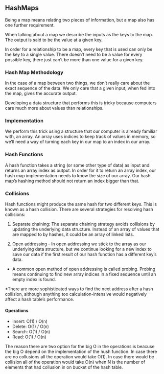 ## HashMaps
Being a map means relating two pieces of information, but a map also has one further requirement.

When talking about a map we describe the inputs  as the keys to the map. The output is said to be the value at a given key.

In order for a relationship to be a map, every key that is used can only be the key to a single value. There doesn’t need to be a value for every possible key, there just can’t be more than one value for a given key.

### Hash Map Methodology

In the case of a map between two things, we don’t really care about the exact sequence of the data. We only care that a given input, when fed into the map, gives the accurate output. 

Developing a data structure that performs this is tricky because computers care much more about values than relationships. 

### Implementation
We perform this trick using a structure that our computer is already familiar with, an array. An array uses indices to keep track of values in memory, so we’ll need a way of turning each key in our map to an index in our array.


### Hash Functions
A hash function takes a string (or some other type of data) as input and returns an array index as output. In order for it to return an array index, our hash map implementation needs to know the size of our array. Our hash map’s hashing method should not return an index bigger than that.

### Collisions
Hash functions might produce the same hash for two different keys. This is known as a hash collision. There are several strategies for resolving hash collisions:

1. Separate chaining: The separate chaining strategy avoids collisions by updating the underlying data structure. Instead of an array of values that are mapped to by hashes, it could be an array of linked lists.

2. Open addressing - In open addressing we stick to the array as our underlying data structure, but we continue looking for a new index to save our data if the first result of our hash function has a different key’s data.
- A common open method of open addressing is called probing. Probing means continuing to find new array indices in a fixed sequence until an empty index is found.

*There are more sophisticated ways to find the next address after a hash collision, although anything too calculation-intensive would negatively affect a hash table’s performance.

#### Operations
- Insert: O(1) / O(n)
- Delete: O(1) / O(n)
- Search: O(1) / O(n)
- Read: O(1) / O(n)

The reason there are two option for the big O in the operations is beacuse the big O depend on the implementation of the hush function. In case there are no collusions all the operation would take O(1). In case there would be collision all of the operation would take O(n) when N is the number of elements that had collusion in on bucket of the hash table.